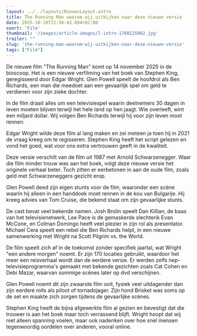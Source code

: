 ```yaml
---
layout: ../../layouts/NieuwsLayout.astro
title: The Running Man waarom wij uitkijken naar deze nieuwe versie
date: 2025-10-10T21:58:43.694+02:00
soort: 'Film'
thumbnail: '/images/article-images/l-intro-1760125002.jpg'
trailer: ""
slug: 'the-running-man-waarom-wij-uitkijken-naar-deze-nieuwe-versie'
tags: ["Film"]
---
```


De nieuwe film "The Running Man" komt op 14 november 2025 in de bioscoop. Het is
een nieuwe verfilming van het boek van Stephen King, geregisseerd door Edgar
Wright. Glen Powell speelt de hoofdrol als Ben Richards, een man die meedoet aan
een gevaarlijk spel om geld te verdienen voor zijn zieke dochter.

In de film draait alles om een televisiespel waarin deelnemers 30 dagen in leven
moeten blijven terwijl het hele land op hen jaagt. Wie overleeft, wint een
miljard dollar. Wij volgen Ben Richards terwijl hij voor zijn leven moet rennen.

Edgar Wright wilde deze film al lang maken en zei meteen ja toen hij in 2021 de
vraag kreeg om te regisseren. Stephen King heeft het script gelezen en vond het
goed, wat voor ons extra vertrouwen geeft in de kwaliteit.

Deze versie verschilt van de film uit 1987 met Arnold Schwarzenegger. Waar die
film minder trouw was aan het boek, volgt deze nieuwe versie het originele
verhaal beter. Toch zitten er eerbetonen in aan de oude film, zoals geld met
Schwarzeneggers gezicht erop.

Glen Powell deed zijn eigen stunts voor de film, waaronder een scène waarin hij
alleen in een handdoek moet rennen in de kou van Bulgarije. Hij kreeg advies van
Tom Cruise, die bekend staat om zijn gevaarlijke stunts.

De cast bevat veel bekende namen. Josh Brolin speelt Dan Killian, de baas van
het televisienetwerk, Lee Pace is de gemaskerde slechterik Evan McCone, en
Colman Domingo heeft veel plezier in zijn rol als presentator. Michael Cera
speelt een rebel die Ben Richards helpt, in een nieuwe samenwerking met Wright
na Scott Pilgrim vs. the World.

De film speelt zich af in de toekomst zonder specifiek jaartal, wat Wright "een
andere morgen" noemt. Er zijn 170 locaties gebruikt, waardoor het meer een
reisverhaal wordt dan de eerdere versie. Er werden zelfs
nep-televisieprogramma's gemaakt met bekende gezichten zoals Cat Cohen en Debi
Mazar, waarvan sommige scènes later op dvd verschijnen.

Glen Powell noemt dit zijn zwaarste film ooit, fysiek veel uitdagender dan zijn
eerdere rolls als piloot of tornadojager. Zijn hond Brisket was soms op de set
en maakte zich zorgen tijdens de gevaarlijke scènes.

Stephen King heeft de bijna afgewerkte film al gezien en bevestigt dat die
trouwer is aan het boek maar toch verrassend blijft. Wright hoopt dat wij niet
alleen spanning voelen, maar ook nadenken over hoe snel mensen tegenwoordig
oordelen over anderen, vooral online.